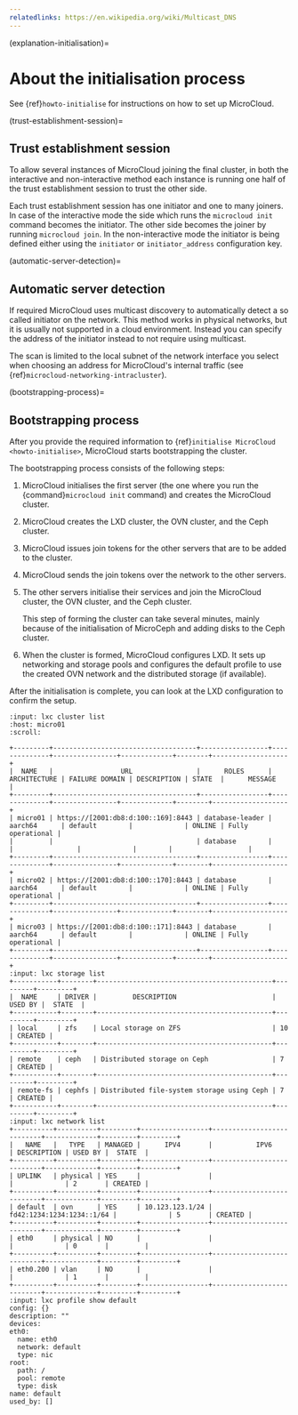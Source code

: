 ```yaml
---
relatedlinks: https://en.wikipedia.org/wiki/Multicast_DNS
---
```


(explanation-initialisation)=
# About the initialisation process

See {ref}`howto-initialise` for instructions on how to set up MicroCloud.

(trust-establishment-session)=
## Trust establishment session

To allow several instances of MicroCloud joining the final cluster, in both the interactive and non-interactive method each instance
is running one half of the trust establishment session to trust the other side.

Each trust establishment session has one initiator and one to many joiners.
In case of the interactive mode the side which runs the `microcloud init` command becomes the initiator.
The other side becomes the joiner by running `microcloud join`.
In the non-interactive mode the initiator is being defined either using the `initiator` or `initiator_address` configuration key.

(automatic-server-detection)=
## Automatic server detection

If required MicroCloud uses multicast discovery to automatically detect a so called initiator on the network.
This method works in physical networks, but it is usually not supported in a cloud environment.
Instead you can specify the address of the initiator instead to not require using multicast.

The scan is limited to the local subnet of the network interface you select when choosing an address for MicroCloud's internal traffic (see {ref}`microcloud-networking-intracluster`).

(bootstrapping-process)=
## Bootstrapping process

After you provide the required information to {ref}`initialise MicroCloud <howto-initialise>`, MicroCloud starts bootstrapping the cluster.

The bootstrapping process consists of the following steps:

1. MicroCloud initialises the first server (the one where you run the {command}`microcloud init` command) and creates the MicroCloud cluster.
1. MicroCloud creates the LXD cluster, the OVN cluster, and the Ceph cluster.
1. MicroCloud issues join tokens for the other servers that are to be added to the cluster.
1. MicroCloud sends the join tokens over the network to the other servers.
1. The other servers initialise their services and join the MicroCloud cluster, the OVN cluster, and the Ceph cluster.

   This step of forming the cluster can take several minutes, mainly because of the initialisation of MicroCeph and adding disks to the Ceph cluster.
1. When the cluster is formed, MicroCloud configures LXD.
   It sets up networking and storage pools and configures the default profile to use the created OVN network and the distributed storage (if available).

After the initialisation is complete, you can look at the LXD configuration to confirm the setup.

```{terminal}
:input: lxc cluster list
:host: micro01
:scroll:

+---------+------------------------------------+-----------------+--------------+----------------+-------------+--------+-------------------+
|  NAME   |                 URL                |      ROLES      | ARCHITECTURE | FAILURE DOMAIN | DESCRIPTION | STATE  |      MESSAGE      |
+---------+------------------------------------+-----------------+--------------+----------------+-------------+--------+-------------------+
| micro01 | https://[2001:db8:d:100::169]:8443 | database-leader | aarch64      | default        |             | ONLINE | Fully operational |
|         |                                    | database        |              |                |             |        |                   |
+---------+------------------------------------+-----------------+--------------+----------------+-------------+--------+-------------------+
| micro02 | https://[2001:db8:d:100::170]:8443 | database        | aarch64      | default        |             | ONLINE | Fully operational |
+---------+------------------------------------+-----------------+--------------+----------------+-------------+--------+-------------------+
| micro03 | https://[2001:db8:d:100::171]:8443 | database        | aarch64      | default        |             | ONLINE | Fully operational |
+---------+------------------------------------+-----------------+--------------+----------------+-------------+--------+-------------------+
:input: lxc storage list
+-----------+--------+--------------------------------------------+---------+---------+
|  NAME     | DRIVER |         DESCRIPTION                        | USED BY |  STATE  |
+-----------+--------+--------------------------------------------+---------+---------+
| local     | zfs    | Local storage on ZFS                       | 10      | CREATED |
+-----------+--------+--------------------------------------------+---------+---------+
| remote    | ceph   | Distributed storage on Ceph                | 7       | CREATED |
+-----------+--------+--------------------------------------------+---------+---------+
| remote-fs | cephfs | Distributed file-system storage using Ceph | 7       | CREATED |
+-----------+--------+--------------------------------------------+---------+---------+
:input: lxc network list
+----------+----------+---------+-----------------+---------------------------+-------------+---------+---------+
|   NAME   |   TYPE   | MANAGED |      IPV4       |           IPV6            | DESCRIPTION | USED BY |  STATE  |
+----------+----------+---------+-----------------+---------------------------+-------------+---------+---------+
| UPLINK   | physical | YES     |                 |                           |             | 2       | CREATED |
+----------+----------+---------+-----------------+---------------------------+-------------+---------+---------+
| default  | ovn      | YES     | 10.123.123.1/24 | fd42:1234:1234:1234::1/64 |             | 5       | CREATED |
+----------+----------+---------+-----------------+---------------------------+-------------+---------+---------+
| eth0     | physical | NO      |                 |                           |             | 0       |         |
+----------+----------+---------+-----------------+---------------------------+-------------+---------+---------+
| eth0.200 | vlan     | NO      |                 |                           |             | 1       |         |
+----------+----------+---------+-----------------+---------------------------+-------------+---------+---------+
:input: lxc profile show default
config: {}
description: ""
devices:
eth0:
  name: eth0
  network: default
  type: nic
root:
  path: /
  pool: remote
  type: disk
name: default
used_by: []
```
